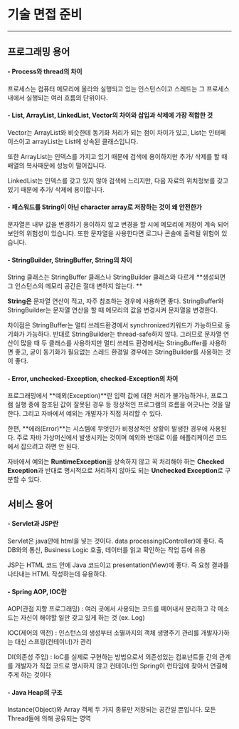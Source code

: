 # 기술 면접 준비

------

## 프로그래밍 용어

#### \-    Process와 thread의 차이

프로세스는 컴퓨터 메모리에 올라와 실행되고 있는 인스턴스이고 스레드는 그 프로세스내에서 실행되는 여러 흐름의 단위이다.

 

#### \-    List, ArrayList, LinkedList, Vector의 차이와 삽입과 삭제에 가장 적합한 것

Vector는 ArrayList와 비슷한데 동기화 처리가 되는 점이 차이가 있고, List는 인터페이스이고 arrayList는 List에 상속된 클래스입니다.

또한 ArrayList는 인덱스를 가지고 있기 때문에 검색에 용이하지만 추가/ 삭제를 할 때 배열의 복사때문에 성능이 떨어집니다. 

LinkedList는 인덱스를 갖고 있지 않아 검색에 느리지만, 다음 자료의 위치정보를 갖고 있기 때문에 추가/ 삭제에 용이합니다.  

 

#### \-    패스워드를 String이 아닌 character array로 저장하는 것이 왜 안전한가

문자열은 내부 값을 변경하기 용이하지 않고 변경을 할 시에 메모리에 저장이 계속 되어 보안의 위험성이 있습니다. 또한 문자열을 사용한다면 로그나 콘솔에 출력될 위험이 있습니다. 

 

#### \-    StringBuilder, StringBuffer, String의 차이

String 클래스는 StringBuffer 클래스나 StringBuilder 클래스와 다르게 **생성되면 그 인스턴스의 메모리 공간은 절대 변하지 않는다. **

**String은** 문자열 연산이 적고, 자주 참조하는 경우에 사용하면 좋다. StringBuffer와 StringBuilder는 문자열 연산을 할 때 메모리의 값을 변경시켜 문자열을 변경한다. 

차이점은 StringBuffer는 멀티 쓰레드환경에서 synchronized키워드가 가능하므로 동기화가 가능하다. 반대로 StringBuilder는 thread-safe하지 않다. 그러므로 문자열 연산이 많을 때 두 클래스를 사용하지만 멀티 쓰레드 환경에서는 StringBuffer를 사용하면 좋고, 굳이 동기화가 필요없는 스레드 환경일 경우에는 StringBuilder를 사용하는 것이 좋다.

 

#### \-    Error, unchecked-Exception, checked-Exception의 차이

프로그래밍에서 **예외(Exception)**란 입력 값에 대한 처리가 불가능하거나, 프로그램 실행 중에 참조된 값이 잘못된 경우 등 정상적인 프로그램의 흐름을 어긋나는 것을 말한다. 그리고 자바에서 예외는 개발자가 직접 처리할 수 있다. 

한편, **에러(Error)**는 시스템에 무엇인가 비정상적인 상황이 발생한 경우에 사용된다. 주로 자바 가상머신에서 발생시키는 것이며 예외와 반대로 이를 애플리케이션 코드에서 잡으려고 하면 안 된다.

자바에서 예외는 **RuntimeException**을 상속하지 않고 꼭 처리해야 하는 **Checked Exception**과 반대로 명시적으로 처리하지 않아도 되는 **Unchecked Exception**로 구분할 수 있다.



## 서비스 용어

#### \-    Servlet과 JSP란

Servlet은 java안에 html을 넣는 것이다. data processing(Controller)에 좋다. 즉 DB와의 통신, Business Logic 호출, 데이터를 읽고 확인하는 작업 등에 유용

JSP는 HTML 코드 안에 Java 코드이고 presentation(View)에 좋다. 즉 요청 결과를 나타내는 HTML 작성하는데 유용하다.

#### \-    Spring AOP, IOC란

AOP(관점 지향 프로그래밍) : 여러 곳에서 사용되는 코드를 떼어내서 분리하고 각 메소드는 자신이 해야할 일만 갖고 있게 하는 것 (ex. Log)

IOC(제어의 역전) : 인스턴스의 생성부터 소멸까지의 객체 생명주기 관리를 개발자가하는 대신 스프링(컨테이너)가 관리

DI(의존성 주입) : IoC를 실제로 구현하는 방법으로서 의존성있는 컴포넌트들 간의 관계를 개발자가 직접 코드로 명시하지 않고 컨테이너인 Spring이 런타임에 찾아서 연결해주게 하는 것이다

#### \-    Java Heap의 구조

Instance(Object)와 Array 객체 두 가지 종류만 저장되는 공간일 뿐입니다. 모든 Thread들에 의해 공유되는 영역
